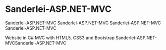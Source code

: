 # Sanderlei-ASP.NET-MVC
Sanderlei-ASP.NET-MVC
Sanderlei-ASP.NET-MVC
Sanderlei-ASP.NET-MVC
Sanderlei-ASP.NET-MVC

Website in C# MVC with HTML5, CSS3 and Bootstrap
Sanderlei-ASP.NET-MVCSanderlei-ASP.NET-MVC
